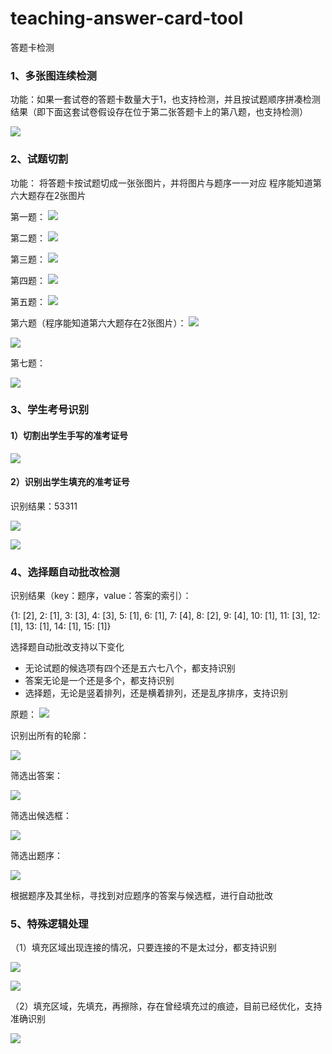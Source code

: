 # teaching-answer-card-tool

答题卡检测

### 1、多张图连续检测
功能：如果一套试卷的答题卡数量大于1，也支持检测，并且按试题顺序拼凑检测结果（即下面这套试卷假设存在位于第二张答题卡上的第八题，也支持检测）

![](pic/answer_card.jpg)

### 2、试题切割
功能：
将答题卡按试题切成一张张图片，并将图片与题序一一对应
程序能知道第六大题存在2张图片

第一题：
![](pic/sub_answer_card_1.jpg)

第二题：
![](pic/sub_answer_card_2.jpg)

第三题：
![](pic/sub_answer_card_3.jpg)

第四题：
![](pic/sub_answer_card_4.jpg)

第五题：
![](pic/sub_answer_card_5.jpg)

第六题（程序能知道第六大题存在2张图片）：
![](pic/sub_answer_card_6.jpg)

![](pic/sub_answer_card_7.jpg)

第七题：

![](pic/sub_answer_card_8.jpg)


### 3、学生考号识别
#### 1）切割出学生手写的准考证号
![](pic/num_card_detection_1.png)

#### 2）识别出学生填充的准考证号

识别结果：53311

![](pic/num_card_detection_2.png)

![](pic/num_card_detection_3.png)


### 4、选择题自动批改检测
识别结果（key：题序，value：答案的索引）：

 {1: [2], 2: [1], 3: [3], 4: [3], 5: [1], 6: [1], 7: [4], 8: [2], 9: [4], 10: [1], 11: [3], 12: [1], 13: [1], 14: [1], 15: [1]}

选择题自动批改支持以下变化
- 无论试题的候选项有四个还是五六七八个，都支持识别
- 答案无论是一个还是多个，都支持识别
- 选择题，无论是竖着排列，还是横着排列，还是乱序排序，支持识别


原题：
![](pic/choice_question_detection_1.jpg)

识别出所有的轮廓：

![](pic/choice_question_detection_2.png)

筛选出答案：

![](pic/choice_question_detection_3.png)

筛选出候选框：

![](pic/choice_question_detection_4.png)

筛选出题序：

![](pic/choice_question_detection_5.png)

根据题序及其坐标，寻找到对应题序的答案与候选框，进行自动批改


### 5、特殊逻辑处理
（1）填充区域出现连接的情况，只要连接的不是太过分，都支持识别

 ![](pic/special_num_card_1.png)

 ![](pic/special_num_card_2.png)

（2）填充区域，先填充，再擦除，存在曾经填充过的痕迹，目前已经优化，支持准确识别

 ![](pic/special_choice_question.png)


